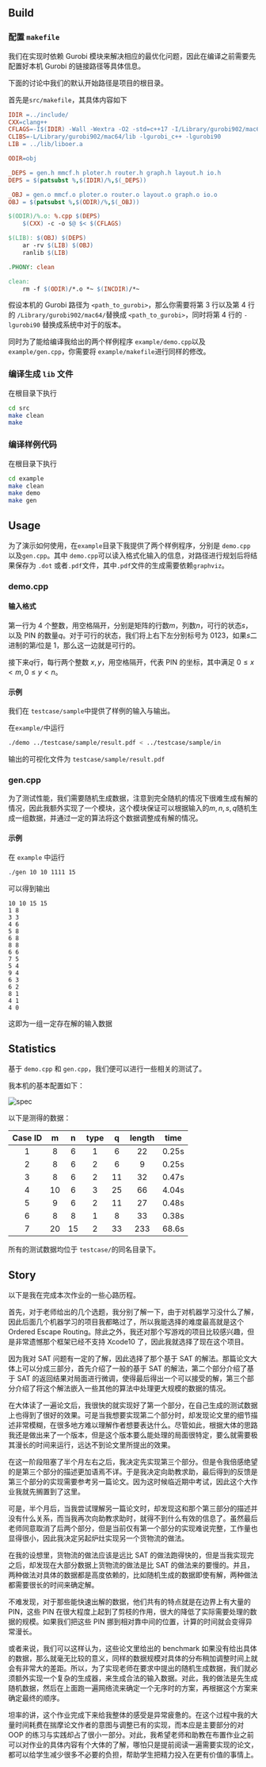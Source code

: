 ## Build

### 配置 `makefile`

我们在实现时依赖 Gurobi 模块来解决相应的最优化问题，因此在编译之前需要先配置好本机 Gurobi 的链接路径等具体信息。

下面的讨论中我们的默认开始路径是项目的根目录。

首先是`src/makefile`，其具体内容如下

```makefile
IDIR =../include/
CXX=clang++
CFLAGS=-I$(IDIR) -Wall -Wextra -O2 -std=c++17 -I/Library/gurobi902/mac64/include
CLIBS=-L/Library/gurobi902/mac64/lib -lgurobi_c++ -lgurobi90
LIB = ../lib/liboer.a

ODIR=obj

_DEPS = gen.h mmcf.h ploter.h router.h graph.h layout.h io.h
DEPS = $(patsubst %,$(IDIR)/%,$(_DEPS))

_OBJ = gen.o mmcf.o ploter.o router.o layout.o graph.o io.o
OBJ = $(patsubst %,$(ODIR)/%,$(_OBJ))

$(ODIR)/%.o: %.cpp $(DEPS)
	$(CXX) -c -o $@ $< $(CFLAGS)

$(LIB): $(OBJ) $(DEPS)
	ar -rv $(LIB) $(OBJ)
	ranlib $(LIB)

.PHONY: clean

clean:
	rm -f $(ODIR)/*.o *~ $(INCDIR)/*~
```

假设本机的 Gurobi 路径为 `<path_to_gurobi>`，那么你需要将第 3 行以及第 4 行的 `/Library/gurobi902/mac64/`替换成 `<path_to_gurobi>`，同时将第 4 行的 `-lgurobi90` 替换成系统中对于的版本。

同时为了能给编译我给出的两个样例程序 `example/demo.cpp`以及`example/gen.cpp`，你需要将 `example/makefile`进行同样的修改。

### 编译生成 `lib` 文件

在根目录下执行

```bash
cd src
make clean
make
```

### 编译样例代码

在根目录下执行

```bash
cd example
make clean
make demo
make gen
```

## Usage

为了演示如何使用，在`example`目录下我提供了两个样例程序，分别是 `demo.cpp` 以及`gen.cpp`。其中 `demo.cpp`可以读入格式化输入的信息，对路径进行规划后将结果保存为 `.dot` 或者`.pdf`文件，其中`.pdf`文件的生成需要依赖`graphviz`。

### demo.cpp

#### 输入格式

第一行为 4 个整数，用空格隔开，分别是矩阵的行数$m$，列数$n$，可行的状态$s$，以及 PIN 的数量$q$。对于可行的状态，我们将上右下左分别标号为 0123，如果$s$二进制的第$i$位是 $1$，那么这一边就是可行的。

接下来$q$行，每行两个整数 $x,y$，用空格隔开，代表 PIN 的坐标，其中满足 $0 \leq x < m,0\leq y < n$。

#### 示例

我们在 `testcase/sample`中提供了样例的输入与输出。

在`example/`中运行

``` bash
./demo ../testcase/sample/result.pdf < ../testcase/sample/in
```

输出的可视化文件为  `testcase/sample/result.pdf`

### gen.cpp

为了测试性能，我们需要随机生成数据，注意到完全随机的情况下很难生成有解的情况，因此我额外实现了一个模块，这个模块保证可以根据输入的$m,n,s,q$随机生成一组数据，并通过一定的算法将这个数据调整成有解的情况。

#### 示例

在 `example` 中运行

```bash
./gen 10 10 1111 15
```

可以得到输出

```
10 10 15 15
1 8
3 3
4 6
5 8
6 8
8 8
6 6
7 5
5 4
9 4
6 3
6 2
8 1
4 1
4 0
```

这即为一组一定存在解的输入数据

## Statistics

基于 `demo.cpp` 和 `gen.cpp`，我们便可以进行一些相关的测试了。

我本机的基本配置如下：

![spec](../doc/image/spec.png)

以下是测得的数据：

| Case ID |  m   |  n   | type |  q   | length | time  |
| :-----: | :--: | :--: | :--: | :--: | :----: | :---: |
|    1    |  8   |  6   |  1   |  6   |   22   | 0.25s |
|    2    |  8   |  6   |  2   |  6   |   9    | 0.25s |
|    3    |  8   |  6   |  2   |  11  |   32   | 0.47s |
|    4    |  10  |  6   |  3   |  25  |   66   | 4.04s |
|    5    |  9   |  6   |  2   |  11  |   27   | 0.48s |
|    6    |  8   |  8   |  1   |  8   |   33   | 0.38s |
|    7    |  20  |  15  |  2   |  33  |  233   | 68.6s |

所有的测试数据均位于 `testcase/`的同名目录下。

## Story

以下是我在完成本次作业的一些心路历程。

首先，对于老师给出的几个选题，我分别了解一下，由于对机器学习没什么了解，因此后面几个机器学习的项目我都略过了，所以我能选择的难度最高就是这个 Ordered Escape Routing。除此之外，我还对那个写游戏的项目比较感兴趣，但是非常遗憾那个框架已经不支持 Xcode10 了，因此我就选择了现在这个项目。

因为我对 SAT 问题有一定的了解，因此选择了那个基于 SAT 的解法。那篇论文大体上可以分成三部分，首先介绍了一般的基于 SAT 的解法，第二个部分介绍了基于 SAT 的返回结果对局面进行微调，使得最后得出一个可以接受的解，第三个部分介绍了将这个解法嵌入一些其他的算法中处理更大规模的数据的情况。

在大体读了一遍论文后，我很快的就实现好了第一个部分，在自己生成的测试数据上也得到了很好的效果。可是当我想要实现第二个部分时，却发现论文里的细节描述非常模糊，在很多地方难以理解作者想要表达什么。尽管如此，根据大体的思路我还是做出来了一个版本，但是这个版本要么能处理的局面很特定，要么就需要极其漫长的时间来运行，远达不到论文里所提出的效果。

在这一阶段阻塞了半个月左右之后，我决定先实现第三个部分。但是令我倍感绝望的是第三个部分的描述更加语焉不详。于是我决定向助教求助，最后得到的反馈是第三个部分的实现需要参考另一篇论文。因为这时候临近期中考试，因此这个大作业我就先搁置到了这里。

可是，半个月后，当我尝试理解另一篇论文时，却发现这和那个第三部分的描述并没有什么关系，而当我再次向助教求助时，就得不到什么有效的信息了。虽然最后老师同意取消了后两个部分，但是当前仅有第一个部分的实现难说完整，工作量也显得很小，因此我决定另起炉灶实现另一个货物流的做法。

在我的设想里，货物流的做法应该是远比 SAT 的做法跑得快的，但是当我实现完之后，却发现在大部分数据上货物流的做法是比 SAT 的做法来的要慢的。并且，两种做法对具体的数据都是高度依赖的，比如随机生成的数据即使有解，两种做法都需要很长的时间来确定解。

不难发现，对于那些能快速出解的数据，他们共有的特点就是在边界上有大量的 PIN，这些 PIN 在很大程度上起到了剪枝的作用，很大的降低了实际需要处理的数据的规模。如果我们把这些 PIN 挪到相对靠中间的位置，计算的时间就会变得异常漫长。

或者来说，我们可以这样认为，这些论文里给出的 benchmark 如果没有给出具体的数据，那么就毫无比较的意义，同样的数据规模对具体的分布稍加调整时间上就会有非常大的差距。所以，为了实现老师在要求中提出的随机生成数据，我们就必须额外实现一个复杂的生成器，来生成合法的输入数据。对此，我的做法是先生成随机数据，然后在上面跑一遍网络流来确定一个无序时的方案，再根据这个方案来确定最终的顺序。

坦率的讲，这个作业完成下来给我整体的感受是异常疲惫的。在这个过程中我的大量时间耗费在揣摩论文作者的意图与调整已有的实现，而本应是主要部分的对 OOP 的练习与实践却占了很小一部分。对此，我希望老师和助教在布置作业之前可以对作业的具体内容有个大体的了解，哪怕只是提前阅读一遍需要实现的论文，都可以给学生减少很多不必要的负担，帮助学生把精力投入在更有价值的事情上。

